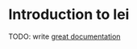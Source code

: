 # Introduction to lei

TODO: write [great documentation](http://jacobian.org/writing/what-to-write/)
